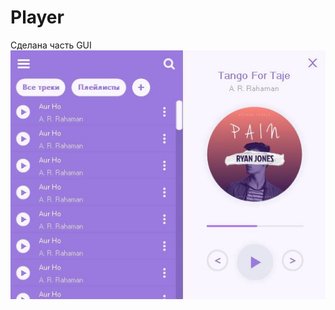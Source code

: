 # Player
Сделана часть GUI
![alt text](https://github.com/qlulp/Player/blob/main/screenshot.JPG?raw=true)
